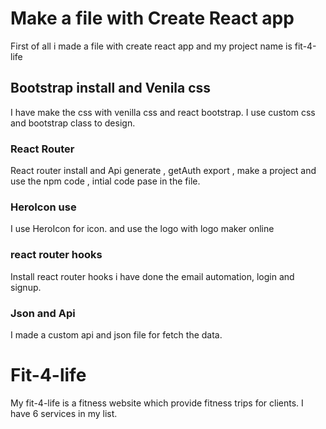 




# Make a file with Create React app 

First of all i made a file with create react app and my project name is fit-4-life

## Bootstrap install and Venila css

I have make the css with venilla css and react bootstrap. I use custom css and bootstrap class to design.

### React Router 

React router install and Api generate , getAuth export , make a project and use the npm code , intial code pase in the file. 


### HeroIcon use 

I use HeroIcon for icon. and use the logo with logo maker online

### react router hooks

Install react router hooks i have done the email automation, login and signup.

### Json and Api
I made a custom api and json file for fetch the data. 


# Fit-4-life 

My fit-4-life is a fitness website which provide fitness trips for clients. I have 6 services in my list. 
